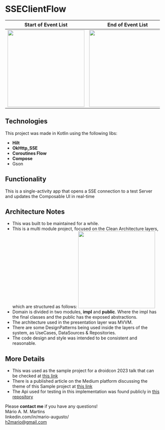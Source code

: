 # SSEClientFlow

| Start of Event List  | End of Event List |
| ------------- | ------------- |
| <img src="https://github.com/mariommartins/sseclientflow/assets/109080050/3f41f43f-a095-4756-9b83-293dd069a160" width="250"> | <img src="https://github.com/mariommartins/sseclientflow/assets/109080050/5271b6e4-d9ce-4483-9ff3-49cc45cf620d" width="250"> |

## Technologies
This project was made in Kotlin using the following libs:
- **Hilt**
- **OkHttp_SSE**
- **Coroutines Flow**
- **Compose**
- Gson

## Functionality
This is a single-activity app that opens a SSE connection to a test Server and updates the Composable UI in real-time

## Architecture Notes
- This was built to be maintained for a while.
- This is a multi module project, focused on the Clean Architecture layers, which are structured as follows:
   <img src="https://github.com/mariommartins/sseclientflow/assets/109080050/a7f4448e-51f3-4767-ae45-58f23a4d9a8c" height="250">
- Domain is divided in two modules, **impl** and **public**. Where the impl has the final classes and the public has the exposed abstractions.
- The architecture used in the presentation layer was MVVM.
- There are some DesignPatterns being used inside the layers of the system, as UseCases, DataSources & Repositories.
- The code design and style was intended to be consistent and reasonable.

## More Details
- This was used as the sample project for a droidcon 2023 talk that can be checked at [this link](https://docs.google.com/presentation/d/1aZBKHHjuAkEYtO0UuAugR8ktuk07Bp8u2GelgjrK8BA/edit?usp=sharing)  
- There is a published article on the Medium platform discussing the theme of this Sample project at [this link](https://medium.com/@gutoomota/how-to-build-a-clean-sseclient-flow-69c623fcc9e2)  
- The Api used for testing in this implementation was found publicly in [this repository](https://github.com/manoamaro/another-hacker-news-client)

Please **contact me** if you have any questions!  
  Mário A. M. Martins  
  linkedin.com/in/mario-augusto/  
  h2mario@gmail.com  
